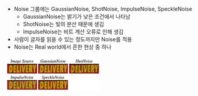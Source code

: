 - Noise 그룹에는 GaussianNoise, ShotNoise, ImpulseNoise, SpeckleNoise
  - GaussianNoise는 밝기가 낮은 조건에서 나타남
  - ShotNoise는 빛의 분산 때문에 생김
  - ImpulseNoise는 비트 계산 오류로 인해 생김
- 사람이 글자를 읽을 수 있는 정도까지만 Noise를 적용
- Noise는 Real world에서 흔한 현상 중 하나
<img src="Pasted image 20221211164947.png" width="50%">
